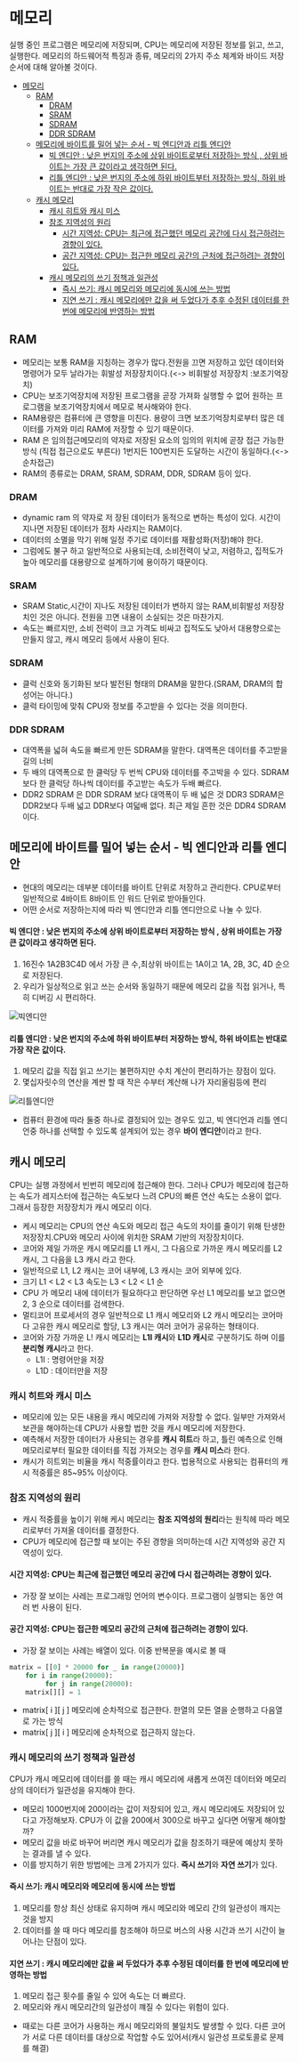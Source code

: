 
# 메모리
실행 중인 프로그램은 메모리에 저장되며, CPU는 메모리에 저장된 정보를 읽고, 쓰고, 실행한다.
메모리의 하드웨어적 특징과 종류, 메모리의 2가지 주소 체계와 바이드 저장 순서에 대해 알아볼 것이다.

<!-- TOC -->
* [메모리](#메모리)
  * [RAM](#ram)
    * [DRAM](#dram)
    * [SRAM](#sram)
    * [SDRAM](#sdram)
    * [DDR SDRAM](#ddr-sdram)
  * [메모리에 바이트를 밀어 넣는 순서 - 빅 엔디안과 리틀 엔디안](#메모리에-바이트를-밀어-넣는-순서---빅-엔디안과-리틀-엔디안)
      * [빅 엔디안 :  낮은 번지의 주소에 상위 바이트로부터 저장하는 방식 , 상위 바이트는 가장 큰 값이라고 생각하면 된다.](#빅-엔디안--낮은-번지의-주소에-상위-바이트로부터-저장하는-방식--상위-바이트는-가장-큰-값이라고-생각하면-된다-)
      * [리틀 엔디안 : 낮은 번지의 주소에 하위 바이트부터 저장하는 방식, 하위 바이트는 반대로 가장 작은 값이다.](#리틀-엔디안--낮은-번지의-주소에-하위-바이트부터-저장하는-방식-하위-바이트는-반대로-가장-작은-값이다)
  * [캐시 메모리](#캐시-메모리)
    * [캐시 히트와 캐시 미스](#캐시-히트와-캐시-미스)
    * [참조 지역성의 원리](#참조-지역성의-원리)
      * [시간 지역성: CPU는 최근에 접근했던 메모리 공간에 다시 접근하려는 경향이 있다.](#시간-지역성-cpu는-최근에-접근했던-메모리-공간에-다시-접근하려는-경향이-있다)
      * [공간 지역성: CPU는 접근한 메모리 공간의 근처에 접근하려는 경향이 있다.](#공간-지역성-cpu는-접근한-메모리-공간의-근처에-접근하려는-경향이-있다-)
    * [캐시 메모리의 쓰기 정책과 일관성](#캐시-메모리의-쓰기-정책과-일관성)
      * [즉시 쓰기: 캐시 메모리와 메모리에 동시에 쓰는 방법](#즉시-쓰기-캐시-메모리와-메모리에-동시에-쓰는-방법)
      * [지연 쓰기 : 캐시 메모리에만 값을 써 두었다가 추후 수정된 데이터를 한 번에 메모리에 반영하는 방법](#지연-쓰기--캐시-메모리에만-값을-써-두었다가-추후-수정된-데이터를-한-번에-메모리에-반영하는-방법)
<!-- TOC -->

## RAM
- 메모리는 보통 RAM을 지칭하는 경우가 많다.전원을 끄면 저장하고 있던 데이터와 명령어가 모두 날라가는 휘발성 저장장치이다.(<-> 비휘발성 저장장치 :보조기억장치)
- CPU는 보조기억장치에 저장된 프로그램을 곧장 가져화 실행할 수 없어 원하는 프로그램을 보조기억장치에서 메모로 복사해와야 한다.
- RAM용량은 컴퓨터에 큰 영향을 미친다. 용량이 크면 보조기억장치로부터 많은 데이터를 가져와 미리 RAM에 저장할 수 있기 때문이다.
- RAM 은 임의접근메모리의 약자로 저장된 요소의 임의의 위치에 곧장 접근 가능한 방식 (직접 접근으로도 부른다) 1번지든 100번지든 도달하는 시간이 동일하다.(<->순차접근)
- RAM의 종류로는 DRAM, SRAM, SDRAM, DDR, SDRAM 등이 있다.
### DRAM
- dynamic ram 의 약자로 저 장된 데이터가 동적으로 변하는 특성이 있다. 시간이 지나면 저장된 데이터가 점차 사라지는 RAM이다.
- 데이터의 소멸을 막기 위해 일정 주기로 데이터를 재활성화(저장)해야 한다.
- 그럼에도 불구 하고 일반적으로 사용되는데, 소비전력이 낮고, 저렴하고, 집적도가 높아 메모리를 대용량으로 설계하기에 용이하기 때문이다.
### SRAM
- SRAM Static,시간이 지나도 저장된 데이터가 변하지 않는 RAM,비휘발성 저장장치인 것은 아니다. 전원을 끄면 내용이 소실되는 것은 마찬가지.
- 속도는 빠르지만, 소비 전력이 크고 가격도 비싸고 집적도도 낮아서 대용향으로는 만들지 않고, 캐시 메모리 등에서 사용이 된다.
### SDRAM
- 클럭 신호와 동기화된 보다 발전된 형태의 DRAM을 말한다.(SRAM, DRAM의 합성어는 아니다.)
- 클럭 타이밍에 맞춰 CPU와 정보를 주고받을 수 있다는 것을 의미한다.
### DDR SDRAM
- 대역폭을 넓혀 속도을 빠르게 만든 SDRAM을 말한다. 대역폭은 데이터를 주고받을 길의 너비
- 두 배의 대역폭으로 한 클럭당 두 번씩 CPU와 데이터를 주고박을 수 있다. SDRAM보다 한 클럭당 하나씩 데이터를 주고받는 속도가 두배 빠르다.
- DDR2 SDRAM 은 DDR SDRAM 보다 대역폭이 두 배 넓은 것 DDR3 SDRAM은 DDR2보다 두배 넓고 DDR보다 여덟배 없다. 최근 제일 흔한 것은 DDR4 SDRAM이다.

## 메모리에 바이트를 밀어 넣는 순서 - 빅 엔디안과 리틀 엔디안
- 현대의 메모리는 데부분 데이터를 바이트 단위로 저장하고 관리한다. CPU로부터 일반적으로 4바이트 8바이트 인 워드 단위로 받아들인다.
- 어떤 순서로 저장하는지에 따라 빅 엔디안과 리틀 엔디안으로 나눌 수 있다.

#### 빅 엔디안 :  낮은 번지의 주소에 상위 바이트로부터 저장하는 방식 , 상위 바이트는 가장 큰 값이라고 생각하면 된다. 
1. 16진수 1A2B3C4D 에서 가장 큰 수,최상위 바이트는 1A이고 1A, 2B, 3C, 4D 순으로 저장된다. 
2. 우리가 일상적으로 읽고 쓰는 순서와 동일하기 때문에 메모리 값을 직접 읽거나, 특히 디버깅 시 편리하다.

 ![빅엔디안](https://csnote.net/assets/img/arch/bigendian.png)
#### 리틀 엔디안 : 낮은 번지의 주소에 하위 바이트부터 저장하는 방식, 하위 바이트는 반대로 가장 작은 값이다.
1. 메모리 값을 직접 읽고 쓰기는 불편하지만 수치 계산이 편리하가는 장점이 있다. 
2. 몇십자릿수의 연산을 계싼 할 때 작은 수부터 계산해 나가 자리올림등에 편리

  ![리틀엔디안](https://csnote.net/assets/img/arch/littleendian.png)

- 컴퓨터 환경에 따라 둘중 하나로 결정되어 있는 경우도 있고, 빅 엔디언과 리틀 엔디언중 하나를 선택할 수 있도록 설계되어 있는 경우 **바이 엔디안**이라고 한다.
  
## 캐시 메모리
CPU는 실행 과정에서 빈번히 메모리에 접근해야 한다. 그러나 CPU가 메모리에 접근하는 속도가 레지스터에 접근하는 속도보다 느려 CPU의 빠른 연산 속도는 소용이 없다. 
그래서 등장한 저장장치가 캐시 메모리 이다.
- 케시 메모리는 CPU의 연산 속도와 메모리 접근 속도의 차이를 줄이기 위해 탄생한 저장장치.CPU와 메모리 사이에 위치한 SRAM 기반의 저장장치이다.
- 코어와 제일 가까운 캐시 메모리를 L1 캐시, 그 다음으로 가까운 캐시 메모리를 L2 캐시, 그 다음을 L3 캐시 라고 한다. 
- 일반적으로 L1, L2 캐시는 코어 내부에, L3 캐시는 코어 외부에 있다. 
- 크기 L1 < L2 < L3 속도는 L3 < L2 < L1 순 
- CPU 가 메모리 내에 데이터가 필요하다고 판단하면 우선 L1 메모리를 보고 없으면 2, 3 순으로 데이터를 검색한다.
- 멀티코어 프로세서의 경우 일반적으로 L1 캐시 메모리와 L2 캐시 메모리는 코어마다 고유한 캐시 메모리로 할당, L3 캐시는 여러 코어가 공유하는 형태이다.
- 코어와 가장 가까운 L! 캐시 메모리는 **L1I 캐시**와 **L1D 캐시**로 구분하기도 하며 이를 **분리형 캐시**라고 한다. 
  - L1I : 명령어만을 저장
  - L1D : 데이터만을 저장

### 캐시 히트와 캐시 미스
- 메모리에 있는 모든 내용을 캐시 메모리에 가져와 저장할 수 없다. 일부만 가져와서 보관을 해야하는데 CPU가 사용할 법한 것을 캐시 메모리에 저장한다.
- 예측해서 저장한 데이터가 사용되는 경우를 **캐시 히트**라 하고, 틀린 예측으로 인해 메모리로부터 필요한 데이터를 직접 가져오는 경우를 **캐시 미스**라 한다. 
- 캐시가 히트외는 비율을 캐시 적중률이라고 한다. 법용적으로 사용되는 컴퓨터의 캐시 적중률은 85~95% 이상이다.

### 참조 지역성의 원리
- 캐시 적중률을 높이기 위해 케시 메모리는 **참조 지역성의 원리**라는 원칙헤 따라 메모리로부터 가져올 데이터를 결정한다.
- CPU가 메모리에 접근할 때 보이는 주된 경향을 의미하는데 시간 지역성와 공간 지역성이 있다. 
#### 시간 지역성: CPU는 최근에 접근했던 메모리 공간에 다시 접근하려는 경향이 있다.
- 가장 잘 보이는 사레는 프로그래밍 언어의 변수이다. 프로그램이 실행되는 동안 여러 번 사용이 된다. 
#### 공간 지역성: CPU는 접근한 메모리 공간의 근처에 접근하려는 경향이 있다. 
-  가장 잘 보이는 사례는 배열이 있다. 이중 반복문을 예시로 볼 때 

```python
matrix = [[0] * 20000 for _ in range(20000)]
    for i in range(20000):
         for j in range(20000):
    matrix[][] = 1
```

 - matrix[ i ][ j ] 메모리에 순차적으로 접근한다. 한열의 모든 열을 순행하고 다음열로 가는 방식
 - matrix[ j ][ i ] 메모리에 순차적으로 접근하지 않는다. 

### 캐시 메모리의 쓰기 정책과 일관성
CPU가 캐시 메모리에 데이터를 쓸 때는 캐시 메모리에 새롭게 쓰여진 데이터와 메모리 상의 데이터가 일관성을 유지해야 한다. 
- 메모리 1000번지에 200이라는 값이 저장되어 있고, 캐시 메모리에도 저장되어 있다고 가정해보자. CPU가 이 값을 200에서 300으로 바꾸고 싶다면 어떻게 해야할까?
- 메모리 값을 바로 바꾸어 버리면 캐시 메모리가 값을 참조하기 때문에 예상치 못하는 결과를 낼 수 있다. 
- 이를 방지하기 위한 방법에는 크게 2가지가 있다. **즉시 쓰기**와 **자연 쓰기**가 있다. 
#### 즉시 쓰기: 캐시 메모리와 메모리에 동시에 쓰는 방법
1. 메모리를 항상 최신 상태로 유지하며 캐시 메모리와 메모리 간의 일관성이 깨지는 것을 방지
2. 데이터를 쓸 때 마다 메모리를 참조해야 하므로 버스의 사용 시간과 쓰기 시간이 늘어나는 단점이 있다. 
#### 지연 쓰기 : 캐시 메모리에만 값을 써 두었다가 추후 수정된 데이터를 한 번에 메모리에 반영하는 방법
1. 메모리 접근 횟수를 줄일 수 있어 속도는 더 빠르다. 
2. 메모리와 캐시 메모리간의 일관성이 꺠질 수 있다는 위험이 있다.

- 때로는 다른 코어가 사용하는 캐시 메모리와의 불일치도 발생할 수 있다. 다른 코어가 서로 다른 데이터를 대상으로 작업할 수도 있어서(캐시 일관성 프로토콜로 문제를 해결)
